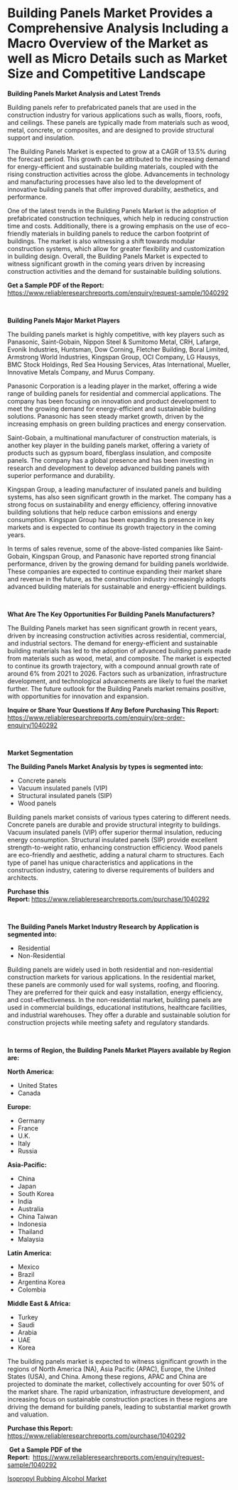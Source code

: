 <p><h1>Building Panels Market Provides a Comprehensive Analysis Including a Macro Overview of the Market as well as Micro Details such as Market Size and Competitive Landscape</h1></p><p><strong>Building Panels Market Analysis and Latest Trends</strong></p>
<p><p>Building panels refer to prefabricated panels that are used in the construction industry for various applications such as walls, floors, roofs, and ceilings. These panels are typically made from materials such as wood, metal, concrete, or composites, and are designed to provide structural support and insulation.</p><p>The Building Panels Market is expected to grow at a CAGR of 13.5% during the forecast period. This growth can be attributed to the increasing demand for energy-efficient and sustainable building materials, coupled with the rising construction activities across the globe. Advancements in technology and manufacturing processes have also led to the development of innovative building panels that offer improved durability, aesthetics, and performance.</p><p>One of the latest trends in the Building Panels Market is the adoption of prefabricated construction techniques, which help in reducing construction time and costs. Additionally, there is a growing emphasis on the use of eco-friendly materials in building panels to reduce the carbon footprint of buildings. The market is also witnessing a shift towards modular construction systems, which allow for greater flexibility and customization in building design. Overall, the Building Panels Market is expected to witness significant growth in the coming years driven by increasing construction activities and the demand for sustainable building solutions.</p></p>
<p><strong>Get a Sample PDF of the Report:&nbsp;</strong> <a href="https://www.reliableresearchreports.com/enquiry/request-sample/1040292">https://www.reliableresearchreports.com/enquiry/request-sample/1040292</a></p>
<p>&nbsp;</p>
<p><strong>Building Panels Major Market Players</strong></p>
<p><p>The building panels market is highly competitive, with key players such as Panasonic, Saint-Gobain, Nippon Steel & Sumitomo Metal, CRH, Lafarge, Evonik Industries, Huntsman, Dow Corning, Fletcher Building, Boral Limited, Armstrong World Industries, Kingspan Group, OCI Company, LG Hausys, BMC Stock Holdings, Red Sea Housing Services, Atas International, Mueller, Innovative Metals Company, and Murus Company. </p><p>Panasonic Corporation is a leading player in the market, offering a wide range of building panels for residential and commercial applications. The company has been focusing on innovation and product development to meet the growing demand for energy-efficient and sustainable building solutions. Panasonic has seen steady market growth, driven by the increasing emphasis on green building practices and energy conservation.</p><p>Saint-Gobain, a multinational manufacturer of construction materials, is another key player in the building panels market, offering a variety of products such as gypsum board, fiberglass insulation, and composite panels. The company has a global presence and has been investing in research and development to develop advanced building panels with superior performance and durability.</p><p>Kingspan Group, a leading manufacturer of insulated panels and building systems, has also seen significant growth in the market. The company has a strong focus on sustainability and energy efficiency, offering innovative building solutions that help reduce carbon emissions and energy consumption. Kingspan Group has been expanding its presence in key markets and is expected to continue its growth trajectory in the coming years.</p><p>In terms of sales revenue, some of the above-listed companies like Saint-Gobain, Kingspan Group, and Panasonic have reported strong financial performance, driven by the growing demand for building panels worldwide. These companies are expected to continue expanding their market share and revenue in the future, as the construction industry increasingly adopts advanced building materials for sustainable and energy-efficient buildings.</p></p>
<p>&nbsp;</p>
<p><strong>What Are The Key Opportunities For Building Panels Manufacturers?</strong></p>
<p><p>The Building Panels market has seen significant growth in recent years, driven by increasing construction activities across residential, commercial, and industrial sectors. The demand for energy-efficient and sustainable building materials has led to the adoption of advanced building panels made from materials such as wood, metal, and composite. The market is expected to continue its growth trajectory, with a compound annual growth rate of around 6% from 2021 to 2026. Factors such as urbanization, infrastructure development, and technological advancements are likely to fuel the market further. The future outlook for the Building Panels market remains positive, with opportunities for innovation and expansion.</p></p>
<p><strong>Inquire or Share Your Questions If Any Before Purchasing This Report:</strong> <a href="https://www.reliableresearchreports.com/enquiry/pre-order-enquiry/1040292">https://www.reliableresearchreports.com/enquiry/pre-order-enquiry/1040292</a></p>
<p>&nbsp;</p>
<p><strong>Market Segmentation</strong></p>
<p><strong>The Building Panels Market Analysis by types is segmented into:</strong></p>
<p><ul><li>Concrete panels</li><li>Vacuum insulated panels (VIP)</li><li>Structural insulated panels (SIP)</li><li>Wood panels</li></ul></p>
<p><p>Building panels market consists of various types catering to different needs. Concrete panels are durable and provide structural integrity to buildings. Vacuum insulated panels (VIP) offer superior thermal insulation, reducing energy consumption. Structural insulated panels (SIP) provide excellent strength-to-weight ratio, enhancing construction efficiency. Wood panels are eco-friendly and aesthetic, adding a natural charm to structures. Each type of panel has unique characteristics and applications in the construction industry, catering to diverse requirements of builders and architects.</p></p>
<p><strong>Purchase this Report:&nbsp;</strong><a href="https://www.reliableresearchreports.com/purchase/1040292">https://www.reliableresearchreports.com/purchase/1040292</a></p>
<p>&nbsp;</p>
<p><strong>The Building Panels Market Industry Research by Application is segmented into:</strong></p>
<p><ul><li>Residential</li><li>Non-Residential</li></ul></p>
<p><p>Building panels are widely used in both residential and non-residential construction markets for various applications. In the residential market, these panels are commonly used for wall systems, roofing, and flooring. They are preferred for their quick and easy installation, energy efficiency, and cost-effectiveness. In the non-residential market, building panels are used in commercial buildings, educational institutions, healthcare facilities, and industrial warehouses. They offer a durable and sustainable solution for construction projects while meeting safety and regulatory standards.</p></p>
<p>&nbsp;</p>
<p><strong>In terms of Region, the Building Panels Market Players available by Region are:</strong></p>
<p>
    <p> <strong> North America: </strong>
        <ul>
            <li>United States</li>
            <li>Canada</li>
        </ul>
        </p> 
    <p> <strong> Europe: </strong>
        <ul>
            <li>Germany</li>
            <li>France</li>
            <li>U.K.</li>
            <li>Italy</li>
            <li>Russia</li>
        </ul>
        </p> 
    <p> <strong> Asia-Pacific: </strong>
        <ul>
            <li>China</li>
            <li>Japan</li>
            <li>South Korea</li>
            <li>India</li>
            <li>Australia</li>
            <li>China Taiwan</li>
            <li>Indonesia</li>
            <li>Thailand</li>
            <li>Malaysia</li>
        </ul>
        </p> 
    <p> <strong> Latin America: </strong>
        <ul>
            <li>Mexico</li>
            <li>Brazil</li>
            <li>Argentina Korea</li>
            <li>Colombia</li>
        </ul>
        </p> 
    <p> <strong> Middle East & Africa: </strong>
        <ul>
            <li>Turkey</li>
            <li>Saudi</li>
            <li>Arabia</li>
            <li>UAE</li>
            <li>Korea</li>
        </ul>
    </p>
    </p>
<p><p>The building panels market is expected to witness significant growth in the regions of North America (NA), Asia Pacific (APAC), Europe, the United States (USA), and China. Among these regions, APAC and China are projected to dominate the market, collectively accounting for over 50% of the market share. The rapid urbanization, infrastructure development, and increasing focus on sustainable construction practices in these regions are driving the demand for building panels, leading to substantial market growth and valuation.</p></p>
<p><strong>Purchase this Report: </strong><a href="https://www.reliableresearchreports.com/purchase/1040292">https://www.reliableresearchreports.com/purchase/1040292</a></p>
<p>&nbsp;<strong>Get a Sample PDF of the Report:&nbsp;&nbsp;</strong><a href="https://www.reliableresearchreports.com/enquiry/request-sample/1040292">https://www.reliableresearchreports.com/enquiry/request-sample/1040292</a></p>
<p><strong></strong></p>
<p><p><a href="https://eight-handstand-8fb.notion.site/Isopropyl-Rubbing-Alcohol-Market-Size-and-Examines-its-Market-Scope-with-a-Primary-Focus-on-Growth-39ea4be8d1594015980dc349c3e73afd">Isopropyl Rubbing Alcohol Market</a></p></p>